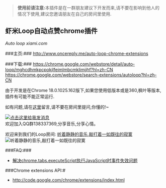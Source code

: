 ><strong>使用前请注意:</strong>本插件是在一群朋友建议下开发而来,请不要在影响到他人的情况下使用,建议您邀请朋友在自己的房间里使用. 

虾米Loop自动点赞chrome插件
---
_Auto loop xiami.com_

###主页:###
<http://www.oncereply.me/auto-loop-chrome-extensions>

###下载:###
<https://chrome.google.com/webstore/detail/auto-loop/mghcdhmkpcpokjlfeimlmbcmklimjjhf?hl=zh-CN>  
<https://chrome.google.com/webstore/search-extensions/autoloop?hl=zh-CN>

由于开发是在Chrome 18.0.1025.162版下,如果您使用低版本或是360,枫叶等版本,插件有可能不能正常运行.

如有问题,请在[这里](https://github.com/oncereply/autoloop/issues)留言,请不要在房间里提问,你懂的!~

<a href="http://sighttp.qq.com/authd?IDKEY=8e30d6216ec341f69459ac78da55221c55f05b6e4b25aa2b" rel="nofollow"><img border="0" src="http://wpa.qq.com/imgd?IDKEY=8e30d6216ec341f69459ac78da55221c55f05b6e4b25aa2b&amp;pic=41&amp;e=e.jpg" alt="点击这里给我发消息" title="点击这里给我发消息"></a>  
欢迎加入QQ群138337369,分享音乐,分享心情。

欢迎来到我们的Loop房间: [听着静静的音乐,敲打着一如既往的寂寞](http://loop.xiami.com/room/29066 "听着静静的音乐,敲打着一如既往的寂寞")  
![听着静静的音乐,敲打着一如既往的寂寞](https://raw.github.com/oncereply/autoloop/master/resources/29066.jpg)

###FAQ:###
* [解决chrome.tabs.executeScript执行JavaScript时事件失效问题](http://www.oncereply.me/articles/2012/04/16/1334601805281.html "解决chrome.tabs.executeScript执行JavaScript时事件失效问")

###Chrome extensions API:#
* <http://code.google.com/chrome/extensions/index.html>